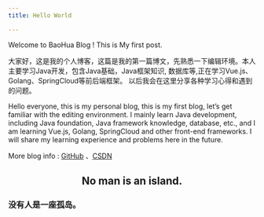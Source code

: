 ```yaml
---
title: Hello World

---
```


Welcome to BaoHua Blog ! This is My first post.

大家好，这是我的个人博客，这篇是我的第一篇博文，先熟悉一下编辑环境。本人主要学习Java开发，包含Java基础，Java框架知识, 数据库等,正在学习Vue.js、Golang、SpringCloud等前后端框架。 以后我会在这里分享各种学习心得和遇到的问题。

Hello everyone, this is my personal blog, this is my first blog, let’s get familiar with the editing environment. I mainly learn Java development, including Java foundation, Java framework knowledge, database, etc., and I am learning Vue.js, Golang, SpringCloud and other front-end frameworks. I will share my learning experience and problems here in the future.

More blog info : [GitHub](https://github.com/BrendanLi136/BrendanLi136.github.io) 、[CSDN](https://blog.csdn.net/qq_43212296?spm=1001.2101.3001.5343)

## <center>No man is an island.</center>

### 没有人是一座孤岛。

